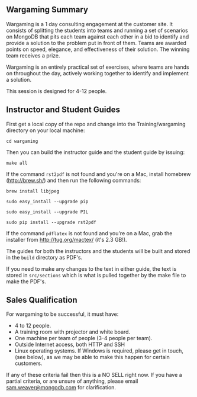 Wargaming Summary
-----------------

Wargaming is a 1 day consulting engagement at the customer site. It consists of
splitting the students into teams and running a set of scenarios on MongoDB
that pits each team against each other in a bid to identify and provide a
solution to the problem put in front of them. Teams are awarded points on
speed, elegance, and effectiveness of their solution. The winning team receives
a prize.

Wargaming is an entirely practical set of exercises, where teams are hands on
throughout the day, actively working together to identify and implement a
solution.

This session is designed for 4-12 people.

Instructor and Student Guides
-----------------------------

First get a local copy of the repo and change into the Training/wargaming
directory on your local machine:

``cd wargaming``

Then you can build the instructor guide and the student guide by issuing:

``make all``

If the command ``rst2pdf`` is not found and you're on a Mac, install homebrew
(http://brew.sh/) and then run the following commands:

``brew install libjpeg``

``sudo easy_install --upgrade pip``

``sudo easy_install --upgrade PIL``

``sudo pip install --upgrade rst2pdf``

If the command ``pdflatex`` is not found and you're on a Mac, grab the
installer from http://tug.org/mactex/ (it's 2.3 GB!).

The guides for both the instructors and the students will be built and stored
in the ``build`` directory as PDF's.

If you need to make any changes to the text in either guide, the text is stored
in ``src/sections`` which is what is pulled together by the make file to make
the PDF's.


Sales Qualification
-------------------

For wargaming to be successful, it must have:

- 4 to 12 people.
- A training room with projector and white board.
- One machine per team of people (3-4 people per team).
- Outside Internet access, both HTTP and SSH
- Linux operating systems. If Windows is required, please get in touch, (see
below), as we may be able to make this happen for certain customers.

If any of these criteria fail then this is a NO SELL right now. If you have a
partial criteria, or are unsure of anything, please email
sam.weaver@mongodb.com for clarification.
